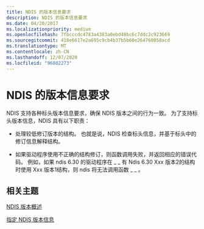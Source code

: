```yaml
---
title: NDIS 的版本信息要求
description: NDIS 的版本信息要求
ms.date: 04/20/2017
ms.localizationpriority: medium
ms.openlocfilehash: 7fbcccdc4783a4383a0ebd48bc6c7ddc2c923669
ms.sourcegitcommit: 418e6617e2a695c9cb4b37b5b60e264760858acd
ms.translationtype: MT
ms.contentlocale: zh-CN
ms.lasthandoff: 12/07/2020
ms.locfileid: "96802273"
---
```

# <a name="version-information-requirements-for-ndis"></a>NDIS 的版本信息要求





NDIS 支持各种标头版本信息要求，确保 NDIS 版本之间的行为一致。 为了支持标头版本信息，NDIS 具有以下职责：

-   处理较低修订版本的结构。 也就是说，NDIS 检查标头信息，并基于标头中的修订信息解释结构。

-   如果驱动程序使用不正确的结构修订，则函数调用失败，并返回相应的错误代码。 例如，如果 ndis 6.30 的驱动程序在 \_ \_ 有 Ndis 6.30 Xxx 版本2的结构时使用 Xxx 版本1结构，则 ndis 将无法调用函数 \_ \_ 。

## <a name="related-topics"></a>相关主题


[NDIS 版本概述](overview-of-ndis-versions.md)

[指定 NDIS 版本信息](specifying-ndis-version-information.md)

 

 






